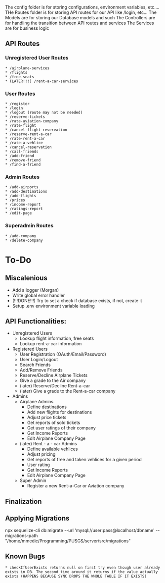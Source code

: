 The config folder is for storing configurations, environment variables, etc....
THe Routes folder is for storing API routes for our API like /login, etc...
The Models are for storing our Database models and such
The Controllers are for handling the transition between API routes and services
The Services are for business logic

## API Routes

### Unregistered User Routes

    * /airplane-services
    * /flights
    * /free-seats
    * (LATER!!!) /rent-a-car-services

### User Routes

    * /register
    * /login
    * /logout (route may not be needed)
    * /reserve-tickets
    * /rate-aviation-company
    * /rate-flight
    * /cancel-flight-reservation
    * /reserve-rent-a-car
    * /rate-rent-a-car
    * /rate-a-vehlice
    * /cancel-reservation
    * /call-friends
    * /add-friend
    * /remove-friend
    * /find-a-friend

### Admin Routes

    * /add-airports
    * /add-destinations
    * /add-flights
    * /prices
    * /income-report
    * /ratings-report
    * /edit-page

### Superadmin Routes

    * /add-company
    * /delete-company

# To-Do

## Miscalenious

-   Add a logger (Morgan)
-   Write global error handler
-   (!!!DONE!!!) Try to set a check if database exists, if not, create it
-   Setup .env environment variable loading

## API Functionalities:

-   Unregistered Users
    -   Lookup flight information, free seats
    -   Lookup rent-a-car information
-   Registered Users
    -   User Registration (OAuth/Email/Password)
    -   User Login/Logout
    -   Search Friends
    -   Add/Remove Friends
    -   Reserve/Decline Airplane Tickets
    -   Give a grade to the Air company
    -   (later) Reserve/Decline Rent-a-car
    -   (later) Give a grade to the Rent-a-car company
-   Admins
    -   Airplane Admins
        -   Define destinations
        -   Add new flights for destinations
        -   Adjust price tickets
        -   Get reports of sold tickets
        -   Get user ratings of their company
        -   Get Income Reports
        -   Edit Airplane Company Page
    -   (later) Rent - a - car Admins
        -   Define available vehlices
        -   Adjust pricing
        -   Get reports of free and taken vehlices for a given period
        -   User rating
        -   Get Income Reports
        -   Edit Airplane Company Page
    -   Super Admin
        -   Register a new Rent-a-Car or Aviation company

## Finalization

## Applying Migrations

npx sequelize-cli db:migrate --url 'mysql://user:pass@localhost/dbname' --migrations-path "/home/mmedic/Programming/PUSGS/server/src/migrations"

## Known Bugs

    * checkIfUserExists returns null on first try even though user already exists in DB. The second time around it returns if the value actually exists (HAPPENS BECAUSE SYNC DROPS THE WHOLE TABLE IF IT EXISTS)
